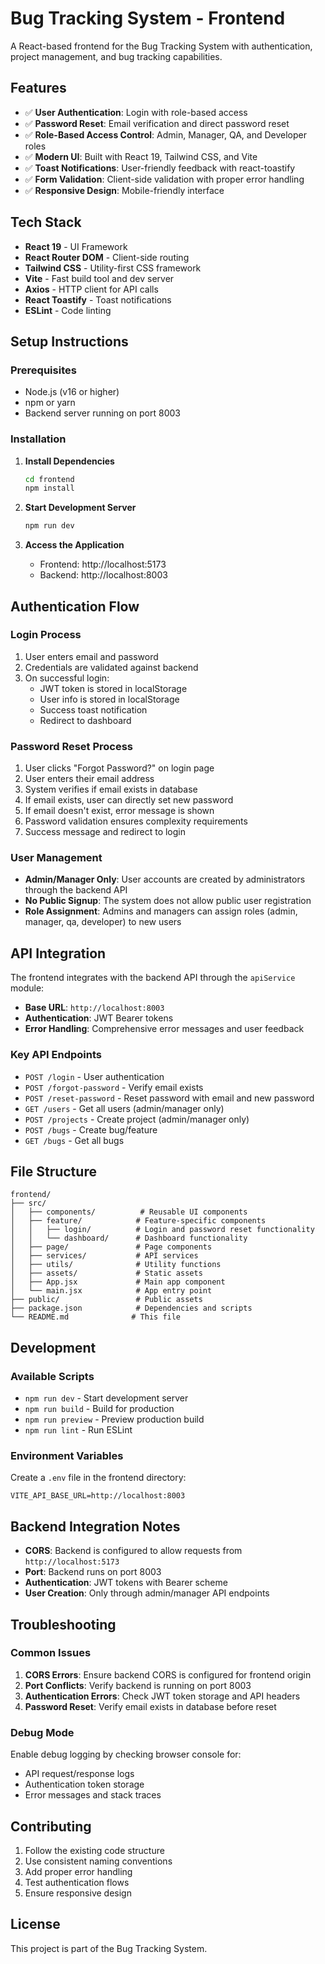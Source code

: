 # Bug Tracking System - Frontend

A React-based frontend for the Bug Tracking System with authentication, project management, and bug tracking capabilities.

## Features

- ✅ **User Authentication**: Login with role-based access
- ✅ **Password Reset**: Email verification and direct password reset
- ✅ **Role-Based Access Control**: Admin, Manager, QA, and Developer roles
- ✅ **Modern UI**: Built with React 19, Tailwind CSS, and Vite
- ✅ **Toast Notifications**: User-friendly feedback with react-toastify
- ✅ **Form Validation**: Client-side validation with proper error handling
- ✅ **Responsive Design**: Mobile-friendly interface

## Tech Stack

- **React 19** - UI Framework
- **React Router DOM** - Client-side routing
- **Tailwind CSS** - Utility-first CSS framework
- **Vite** - Fast build tool and dev server
- **Axios** - HTTP client for API calls
- **React Toastify** - Toast notifications
- **ESLint** - Code linting

## Setup Instructions

### Prerequisites

- Node.js (v16 or higher)
- npm or yarn
- Backend server running on port 8003

### Installation

1. **Install Dependencies**
   ```bash
   cd frontend
   npm install
   ```

2. **Start Development Server**
   ```bash
   npm run dev
   ```

3. **Access the Application**
   - Frontend: http://localhost:5173
   - Backend: http://localhost:8003

## Authentication Flow

### Login Process
1. User enters email and password
2. Credentials are validated against backend
3. On successful login:
   - JWT token is stored in localStorage
   - User info is stored in localStorage
   - Success toast notification
   - Redirect to dashboard

### Password Reset Process
1. User clicks "Forgot Password?" on login page
2. User enters their email address
3. System verifies if email exists in database
4. If email exists, user can directly set new password
5. If email doesn't exist, error message is shown
6. Password validation ensures complexity requirements
7. Success message and redirect to login

### User Management
- **Admin/Manager Only**: User accounts are created by administrators through the backend API
- **No Public Signup**: The system does not allow public user registration
- **Role Assignment**: Admins and managers can assign roles (admin, manager, qa, developer) to new users

## API Integration

The frontend integrates with the backend API through the `apiService` module:

- **Base URL**: `http://localhost:8003`
- **Authentication**: JWT Bearer tokens
- **Error Handling**: Comprehensive error messages and user feedback

### Key API Endpoints

- `POST /login` - User authentication
- `POST /forgot-password` - Verify email exists
- `POST /reset-password` - Reset password with email and new password
- `GET /users` - Get all users (admin/manager only)
- `POST /projects` - Create project (admin/manager only)
- `POST /bugs` - Create bug/feature
- `GET /bugs` - Get all bugs

## File Structure

```
frontend/
├── src/
│   ├── components/          # Reusable UI components
│   ├── feature/            # Feature-specific components
│   │   ├── login/          # Login and password reset functionality
│   │   └── dashboard/      # Dashboard functionality
│   ├── page/               # Page components
│   ├── services/           # API services
│   ├── utils/              # Utility functions
│   ├── assets/             # Static assets
│   ├── App.jsx             # Main app component
│   └── main.jsx            # App entry point
├── public/                 # Public assets
├── package.json            # Dependencies and scripts
└── README.md              # This file
```

## Development

### Available Scripts

- `npm run dev` - Start development server
- `npm run build` - Build for production
- `npm run preview` - Preview production build
- `npm run lint` - Run ESLint

### Environment Variables

Create a `.env` file in the frontend directory:

```env
VITE_API_BASE_URL=http://localhost:8003
```

## Backend Integration Notes

- **CORS**: Backend is configured to allow requests from `http://localhost:5173`
- **Port**: Backend runs on port 8003
- **Authentication**: JWT tokens with Bearer scheme
- **User Creation**: Only through admin/manager API endpoints

## Troubleshooting

### Common Issues

1. **CORS Errors**: Ensure backend CORS is configured for frontend origin
2. **Port Conflicts**: Verify backend is running on port 8003
3. **Authentication Errors**: Check JWT token storage and API headers
4. **Password Reset**: Verify email exists in database before reset

### Debug Mode

Enable debug logging by checking browser console for:
- API request/response logs
- Authentication token storage
- Error messages and stack traces

## Contributing

1. Follow the existing code structure
2. Use consistent naming conventions
3. Add proper error handling
4. Test authentication flows
5. Ensure responsive design

## License

This project is part of the Bug Tracking System.
